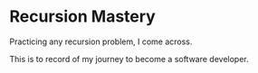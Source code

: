 # Recursion Mastery
 Practicing any recursion problem, I come across.

This is to record of my journey to become a software developer. 
